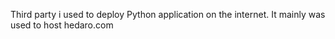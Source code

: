 Third party i used to deploy Python application on the internet. It mainly was used to host hedaro.com